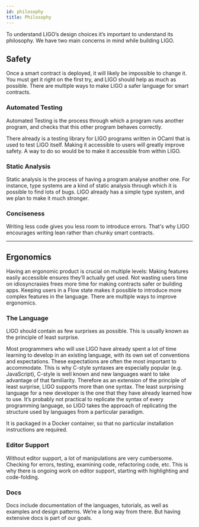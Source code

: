 ```yaml
---
id: philosophy
title: Philosophy
---
```


To understand LIGO’s design choices it’s important to understand its philosophy. We have two main concerns in mind while building LIGO.

## Safety
Once a smart contract is deployed, it will likely be impossible to change it. You must get it right on the first try, and LIGO should help as much as possible. There are multiple ways to make LIGO a safer language for smart contracts.

### Automated Testing
Automated Testing is the process through which a program runs another program, and checks that this other program behaves correctly.  

There already is a testing library for LIGO programs written in OCaml that is used to test LIGO itself. Making it accessible to users will greatly improve safety. A way to do so would be to make it accessible from within LIGO.

### Static Analysis
Static analysis is the process of having a program analyse another one.
For instance, type systems are a kind of static analysis through which it is possible to find lots of bugs. LIGO already has a simple type system, and we plan to make it much stronger.

### Conciseness
Writing less code gives you less room to introduce errors. That's why LIGO encourages writing lean rather than chunky smart contracts.

---

## Ergonomics
Having an ergonomic product is crucial on multiple levels:
Making features easily accessible ensures they’ll actually get used.
Not wasting users time on idiosyncrasies frees more time for making contracts safer or building apps.
Keeping users in a Flow state makes it possible to introduce more complex features in the language.
There are multiple ways to improve ergonomics.

### The Language
LIGO should contain as few surprises as possible. This is usually known as the principle of least surprise.

Most programmers who will use LIGO have already spent a lot of time learning to develop in an existing language, with its own set of conventions and expectations. These expectations are often the most important to accommodate. This is why C-style syntaxes are especially popular (e.g. JavaScript), C-style is well known and new languages want to take advantage of that familiarity. Therefore as an extension of the principle of least surprise, LIGO supports more than one syntax. The least surprising language for a new developer is the one that they have already learned how to use. It’s probably not practical to replicate the syntax of every programming language, so LIGO takes the approach of replicating the structure used by languages from a particular paradigm. 

It is packaged in a Docker container, so that no particular installation instructions are required.

### Editor Support
Without editor support, a lot of manipulations are very cumbersome. Checking for errors, testing, examining code, refactoring code, etc. This is why there is ongoing work on editor support, starting with highlighting and code-folding.

### Docs
Docs include documentation of the languages, tutorials, as well as examples and design patterns.
We’re a long way from there. But having extensive docs is part of our goals.